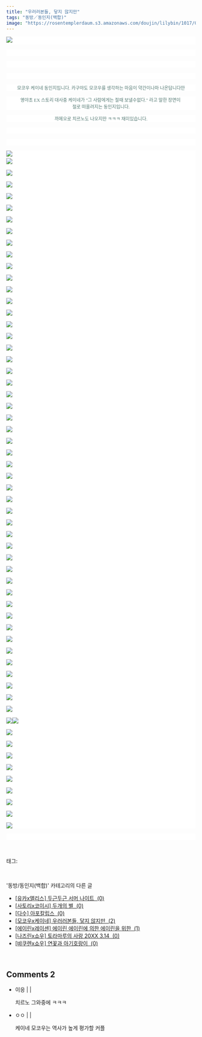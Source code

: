 ```yaml
---
title: "우러러본들, 닿지 않지만"
tags: "동방／동인지(백합)"
image: "https://rosentemplerdaum.s3.amazonaws.com/doujin/lilybin/1017/001.jpg"
---
```

<div class="article">
<div class="area_view">
<p style="text-align: justify; background: white"><img src="{{ site.imgserver10 }}/lilybin/1017/001.jpg"/><span style="color:#557a74; font-family:돋움; font-size:9pt"> 
</span></p><p style="text-align: justify; background: white"> 
 </p><p style="text-align: justify; background: white"> 
 </p><p style="text-align: justify; background: white"> 
 </p><p style="text-align: center; background: white"><span style="color:#557a74; font-family:돋움; font-size:9pt">모코우 케이네 동인지입니다. 카구야도 모코우를 생각하는 마음이 약간이나마 나온답니다만
</span></p><p style="text-align: center; background: white"><span style="color:#557a74; font-family:돋움; font-size:9pt">영야초 EX 스토리 대사중 케이네가 "그 사람에게는 절때 보낼수없다." 라고 말한 장면이 <br/>절로 떠올려지는 동인지입니다.
</span></p><p style="text-align: center; background: white"><span style="color:#557a74; font-family:돋움; font-size:9pt">까메오로 치르노도 나오지만 ㅋㅋㅋ 재미있습니다.
</span></p><p style="text-align: justify; background: white"> 
 </p><p style="text-align: justify; background: white"> 
 </p><p style="text-align: justify; background: white"><img src="{{ site.imgserver10 }}/lilybin/1017/002.jpg"/><span style="color:#557a74; font-family:돋움; font-size:9pt"><br/><img src="{{ site.imgserver10 }}/lilybin/1017/003.jpg"/><br/><br/><img src="{{ site.imgserver10 }}/lilybin/1017/004.jpg"/><br/><br/><img src="{{ site.imgserver10 }}/lilybin/1017/005.jpg"/><br/><br/><img src="{{ site.imgserver10 }}/lilybin/1017/006.jpg"/><br/><br/><img src="{{ site.imgserver10 }}/lilybin/1017/007.jpg"/><br/><br/><img src="{{ site.imgserver10 }}/lilybin/1017/008.jpg"/><br/><br/><img src="{{ site.imgserver10 }}/lilybin/1017/009.jpg"/><br/><br/><img src="{{ site.imgserver10 }}/lilybin/1017/010.jpg"/><br/><br/><img src="{{ site.imgserver10 }}/lilybin/1017/011.jpg"/><br/><br/><img src="{{ site.imgserver10 }}/lilybin/1017/012.jpg"/><br/><br/><img src="{{ site.imgserver10 }}/lilybin/1017/013.jpg"/><br/><br/><img src="{{ site.imgserver10 }}/lilybin/1017/014.jpg"/><br/><br/><img src="{{ site.imgserver10 }}/lilybin/1017/015.jpg"/><br/><br/><img src="{{ site.imgserver10 }}/lilybin/1017/016.jpg"/><br/><br/><img src="{{ site.imgserver10 }}/lilybin/1017/017.jpg"/><br/><br/><img src="{{ site.imgserver10 }}/lilybin/1017/018.jpg"/><br/><br/><img src="{{ site.imgserver10 }}/lilybin/1017/019.jpg"/><br/><br/><img src="{{ site.imgserver10 }}/lilybin/1017/020.jpg"/><br/><br/><img src="{{ site.imgserver10 }}/lilybin/1017/021.jpg"/><br/><br/><img src="{{ site.imgserver10 }}/lilybin/1017/022.jpg"/><br/><br/><img src="{{ site.imgserver10 }}/lilybin/1017/023.jpg"/><br/><br/><img src="{{ site.imgserver10 }}/lilybin/1017/024.jpg"/><br/><br/><img src="{{ site.imgserver10 }}/lilybin/1017/025.jpg"/><br/><br/><img src="{{ site.imgserver10 }}/lilybin/1017/026.jpg"/><br/><br/><img src="{{ site.imgserver10 }}/lilybin/1017/027.jpg"/><br/><br/><img src="{{ site.imgserver10 }}/lilybin/1017/028.jpg"/><br/><br/><img src="{{ site.imgserver10 }}/lilybin/1017/029.jpg"/><br/><br/><img src="{{ site.imgserver10 }}/lilybin/1017/030.jpg"/><br/><br/><img src="{{ site.imgserver10 }}/lilybin/1017/031.jpg"/><br/><br/><img src="{{ site.imgserver10 }}/lilybin/1017/032.jpg"/><br/><br/><img src="{{ site.imgserver10 }}/lilybin/1017/033.jpg"/><br/><br/><img src="{{ site.imgserver10 }}/lilybin/1017/034.jpg"/><br/><br/><img src="{{ site.imgserver10 }}/lilybin/1017/035.jpg"/><br/><br/><img src="{{ site.imgserver10 }}/lilybin/1017/036.jpg"/><br/><br/><img src="{{ site.imgserver10 }}/lilybin/1017/037.jpg"/><br/><br/><img src="{{ site.imgserver10 }}/lilybin/1017/038.jpg"/><br/><br/><img src="{{ site.imgserver10 }}/lilybin/1017/039.jpg"/><br/><br/><img src="{{ site.imgserver10 }}/lilybin/1017/040.jpg"/><br/><br/><img src="{{ site.imgserver10 }}/lilybin/1017/041.jpg"/><br/><br/><img src="{{ site.imgserver10 }}/lilybin/1017/042.jpg"/><br/><br/><img src="{{ site.imgserver10 }}/lilybin/1017/043.jpg"/><br/><br/><img src="{{ site.imgserver10 }}/lilybin/1017/044.jpg"/><br/><br/><img src="{{ site.imgserver10 }}/lilybin/1017/045.jpg"/><br/><br/><img src="{{ site.imgserver10 }}/lilybin/1017/046.jpg"/><br/><br/><img src="{{ site.imgserver10 }}/lilybin/1017/047.jpg"/><br/><br/><img src="{{ site.imgserver10 }}/lilybin/1017/048.jpg"/><br/><br/><img src="{{ site.imgserver10 }}/lilybin/1017/049.jpg"/><br/><br/><img src="{{ site.imgserver10 }}/lilybin/1017/050.jpg"/><br/><br/><img src="{{ site.imgserver10 }}/lilybin/1017/051.jpg"/><img src="{{ site.imgserver10 }}/lilybin/1017/052.jpg"/><br/><br/><img src="{{ site.imgserver10 }}/lilybin/1017/053.jpg"/><br/><br/><img src="{{ site.imgserver10 }}/lilybin/1017/054.jpg"/><br/><br/><img src="{{ site.imgserver10 }}/lilybin/1017/055.jpg"/><br/><br/><img src="{{ site.imgserver10 }}/lilybin/1017/056.jpg"/><br/><br/><img src="{{ site.imgserver10 }}/lilybin/1017/057.jpg"/><br/><br/><img src="{{ site.imgserver10 }}/lilybin/1017/058.jpg"/><br/><br/><img src="{{ site.imgserver10 }}/lilybin/1017/059.jpg"/><br/><br/><img src="{{ site.imgserver10 }}/lilybin/1017/060.jpg"/><br/><br/><img src="{{ site.imgserver10 }}/lilybin/1017/061.jpg"/>
</span></p><p style="text-align: justify; background: white"><span style="color:#557a74; font-family:돋움; font-size:9pt">
</span> </p>
</div></div><br/>
<div class="tagTrail">
<p>태그: </p>
<ul>
</ul>
</div><br/>
<div class="another">
<p>'동방/동인지(백합)' 카테고리의 다른 글</p>
<ul>
<li><a href="/lilybin_1020">
[유카x앨리스] 두근두근 서머 나이트  (0)
</a></li>
<li><a href="/lilybin_1019">
[사토리x코이시] 두개의 별  (0)
</a></li>
<li><a href="/lilybin_1018">
[다수] 아포칼립스  (0)
</a></li>
<li><a href="/lilybin_1017">
[모코우x케이네] 우러러본들, 닿지 않지만  (2)
</a></li>
<li><a href="/lilybin_1016">
[에이린x레이센] 에이린 에이린에 의한 에이린을 위한  (1)
</a></li>
<li><a href="/lilybin_1015">
[나즈린x쇼우] 토라마루의 사랑 20XX 3.14  (0)
</a></li>
<li><a href="/lilybin_1014">
[뱌쿠렌x쇼우] 연꽃과 아기호랑이  (0)
</a></li>
</ul>
</div><br/>
<div class="comment">
<h2 class="bold">Comments <span id="commentCount1017">2</span></h2>
<div style="clear:both;">
<div id="entry1017Comment" style="display:block">
<ul class="list_reply">
<li class="rp_general" id="comment13419685">
<div class="post-comment">
<div>
<span>
<i class="fa fa-user"></i>이응 |
                                |
                               
</span>
<p>치르노 그와중에 ㅋㅋㅋ</p>

</div>
</div>
</li>
<li class="rp_general" id="comment14317285">
<div class="post-comment">
<div>
<span>
<i class="fa fa-user"></i>ㅇㅇ |
                                |
                               
</span>
<p>케이네 모코우는 역사가 높게 평가할 커플</p>

</div>
</div>
</li>
</ul>
</div>
</div>
</div><br/>
<br/>
<p id="refer"></p>
<br/>

